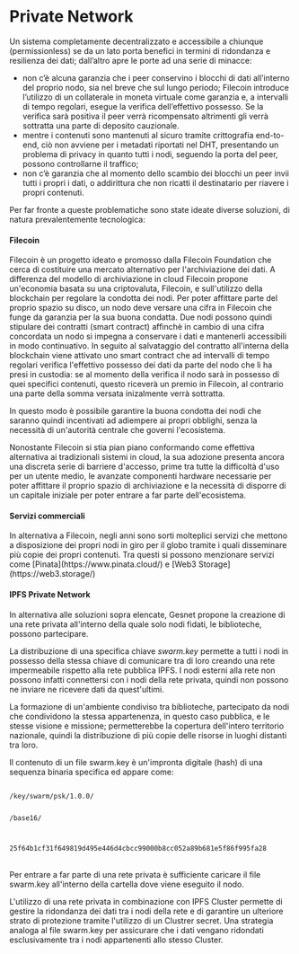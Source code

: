 <div class="text-center">
  <h1>Private Network</h1>
</div>
Un sistema completamente decentralizzato e accessibile a chiunque (permissionless) se da un lato porta benefici in termini di ridondanza e resilienza dei dati; dall’altro apre le porte ad una serie di minacce:

- non c’è alcuna garanzia che i peer conservino i blocchi di dati all’interno del proprio nodo, sia nel breve che sul lungo periodo; Filecoin introduce l’utilizzo di un collaterale in moneta virtuale come garanzia e, a intervalli di tempo regolari, esegue la verifica  dell’effettivo possesso. Se la verifica sarà positiva il peer verrà ricompensato altrimenti gli verrà sottratta una parte di deposito cauzionale.
- mentre i contenuti sono mantenuti al sicuro tramite crittografia end-to-end, ciò non avviene per i metadati riportati nel DHT, presentando un problema di privacy in quanto tutti i nodi, seguendo la porta del peer, possono controllarne il traffico; 
- non c’è garanzia che al momento dello scambio dei blocchi un peer invii tutti i propri i dati, o addirittura che non ricatti il destinatario per riavere i propri contenuti. 

Per far fronte a queste problematiche sono state ideate diverse soluzioni, di natura prevalentemente tecnologica:
<br>
<h4>Filecoin</h4>
Filecoin è un progetto ideato e promosso dalla Filecoin Foundation che cerca di costituire una mercato alternativo per l'archiviazione dei dati. A differenza del modello di archiviazione in cloud Filecoin propone un'economia basata su una criptovaluta, Filecoin, e sull'utilizzo della blockchain per regolare la condotta dei nodi.
Per poter affittare parte del proprio spazio su disco, un nodo deve versare una cifra in Filecoin che funge da garanzia per la sua buona condatta. Due nodi possono quindi stipulare dei contratti (smart contract) affinchè in cambio di una cifra concordata un nodo si impegna a conservare i dati e mantenerli accessibili in modo continuativo.
In seguito al salvataggio del contratto all'interna della blockchain viene attivato uno smart contract che ad intervalli di tempo regolari verifica l'effettivo possesso dei dati da parte del nodo che li ha presi in custodia: se al momento della verifica il nodo sarà in possesso di quei specifici contenuti, questo riceverà un premio in Filecoin,
al contrario una parte della somma versata inizalmente verrà sottratta. 


In questo modo è possibile garantire la buona condotta dei nodi che saranno quindi incentivati ad adiempere ai propri obblighi, senza la necessità di un'autorità centrale che governi l'ecosistema.

Nonostante Filecoin si stia pian piano conformando come effettiva alternativa ai tradizionali sistemi in cloud, la sua adozione presenta ancora una discreta serie di barriere d'accesso, prime tra tutte la difficoltà d'uso per un utente medio, le avanzate componenti hardware necessarie per poter affittare il proprio spazio di archiviazione e 
la necessità di disporre di un capitale iniziale per poter entrare a far parte dell'ecosistema.

<h4>Servizi commerciali</h4>
In alternativa a Filecoin, negli anni sono sorti molteplici servizi che mettono a disposizione dei propri nodi in giro per il globo tramite i quali disseminare più copie dei propri contenuti. Tra questi si possono menzionare servizi come
[Pinata](https://www.pinata.cloud/) e [Web3 Storage](https://web3.storage/)

<h4>IPFS Private Network</h4>
In alternativa alle soluzioni sopra elencate, Gesnet propone la creazione di una rete privata all'interno della quale solo nodi fidati, le biblioteche, possono partecipare.

La distribuzione di una specifica chiave <i>swarm.key</i> permette a tutti i nodi in possesso della stessa chiave di comunicare tra di loro creando una rete impermeabile rispetto alla rete pubblica IPFS. I nodi esterni alla rete non possono infatti connettersi con i nodi della rete 
privata, quindi non possono ne inviare ne ricevere dati da quest'ultimi. 

La formazione di un'ambiente condiviso tra biblioteche, partecipato da nodi che condividono la stessa appartenenza, in questo caso pubblica, e le stesse visione e missione; permetterebbe la copertura dell'intero territorio nazionale, quindi la distribuzione di più copie delle risorse in luoghi distanti tra loro. 

Il contenuto di un file swarm.key è un'impronta digitale (hash) di una sequenza binaria specifica ed appare come:
<br>
<div class="text-center">
<code>
/key/swarm/psk/1.0.0/
  
/base16/

25f64b1cf31f649819d495e446d4cbcc99000b8cc052a89b681e5f86f995fa28
</code>
</div>
<br>
Per entrare a far parte di una rete privata è sufficiente caricare il file swarm.key all'interno della cartella dove viene eseguito il nodo. 


L'utilizzo di una rete privata in combinazione con IPFS Cluster permette di gestire la ridondanza dei dati tra i nodi della rete e di garantire un ulteriore strato di protezione tramite l'utilizzo di un Clustrer secret. Una strategia analoga al file swarm.key per assicurare che 
i dati vengano ridondati esclusivamente tra i nodi appartenenti allo stesso Cluster.
